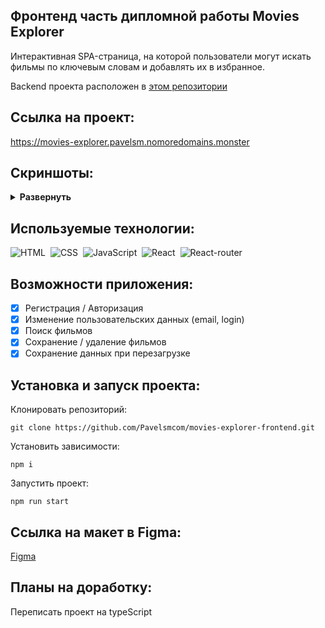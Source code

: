 ## Фронтенд часть дипломной работы Movies Explorer

Интерактивная SPA-страница, на которой пользователи могут искать фильмы по ключевым словам и добавлять их в избранное.

Backend проекта расположен в [этом репозитории](https://github.com/Pavelsmcom/movies-explorer-api)

## Ссылка на проект: 

https://movies-explorer.pavelsm.nomoredomains.monster

## Скриншоты:

<details><summary><b>Развернуть</b></summary>

[![movies-explorer-frontend](https://pavelsm.com/GitPic/movies-explorer.png)
</details>

## Используемые технологии:
![HTML](https://img.shields.io/badge/-HTML-05122A?style=flat&logo=HTML5)&nbsp;
![CSS](https://img.shields.io/badge/-CSS-05122A?style=flat&logo=CSS3&logoColor=1572B6)&nbsp;
![JavaScript](https://img.shields.io/badge/-JavaScript-05122A?style=flat&logo=javascript)&nbsp;
![React](https://img.shields.io/badge/-React-05122A?style=flat&logo=react)&nbsp;
![React-router](https://img.shields.io/badge/-React_Router-05122A?style=flat&logo=react-router)&nbsp;

## Возможности приложения:

- [x] Регистрация / Авторизация
- [x] Изменение пользовательских данных (email, login)
- [x] Поиск фильмов 
- [x] Сохранение / удаление фильмов
- [x] Сохранение данных при перезагрузке

## Установка и запуск проекта:

Клонировать репозиторий:

    git clone https://github.com/Pavelsmcom/movies-explorer-frontend.git

Установить зависимости:

    npm i

Запустить проект:

    npm run start

## Ссылка на макет в Figma:

[Figma](https://www.figma.com/file/HXalk39BOa53PSbwp0Pb3F/My-Diploma_1?type=design&t=VEUZzQq65YKcSQwN-6)



## Планы на доработку:

Переписать проект на typeScript
